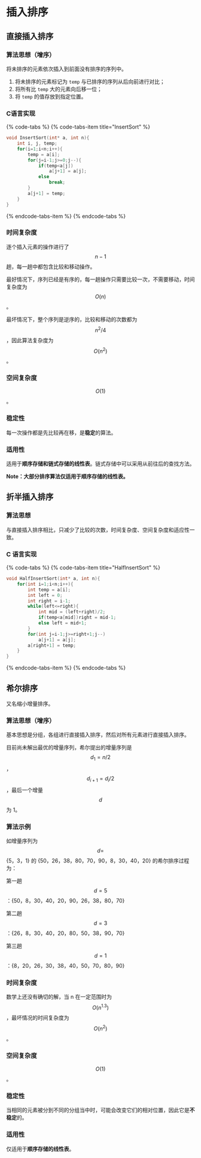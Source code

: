# 插入排序

## 直接插入排序

### 算法思想（增序）

将未排序的元素依次插入到前面没有排序的序列中。

1. 将未排序的元素标记为 `temp` 与已排序的序列从后向前进行对比；
2. 将所有比 `temp` 大的元素向后移一位；
3. 将 `temp` 的值存放到指定位置。

### C语言实现

{% code-tabs %}
{% code-tabs-item title="InsertSort" %}
```c
void InsertSort(int* a, int n){
    int i, j, temp;
    for(i=1;i<n;i++){
        temp = a[i];
        for(j=i-1;j>=0;j--){
            if(temp<a[j])
                a[j+1] = a[j];
            else
                break;
        }
        a[j+1] = temp;
    }
}
```
{% endcode-tabs-item %}
{% endcode-tabs %}

### 时间复杂度

逐个插入元素的操作进行了 $$n-1$$ 趟，每一趟中都包含比较和移动操作。

最好情况下，序列已经是有序的，每一趟操作只需要比较一次，不需要移动，时间复杂度为 $$O(n)$$ 。

最坏情况下，整个序列是逆序的，比较和移动的次数都为 $$n^2/4$$ ，因此算法复杂度为 $$O(n^2)$$ 。

### 空间复杂度

$$O(1)$$ 。

### 稳定性

每一次操作都是先比较再在移，是**稳定**的算法。

### 适用性

适用于**顺序存储和链式存储的线性表**。链式存储中可以采用从前往后的查找方法。

**Note：大部分排序算法仅适用于顺序存储的线性表。**

## 折半插入排序

### 算法思想

与直接插入排序相比，只减少了比较的次数，时间复杂度、空间复杂度和适应性一致。

### C 语言实现

{% code-tabs %}
{% code-tabs-item title="HalfInsertSort" %}
```c
void HalfInsertSort(int* a, int n){
    for(int i=1;i<n;i++){
        int temp = a[i];
        int left = 0;
        int right = i-1;
        while(left<=right){
            int mid = (left+right)/2;
            if(temp<a[mid])right = mid-1;
            else left = mid+1;
        }
        for(int j=i-1;j>=right+1;j--)
            a[j+1] = a[j];
        a[right+1] = temp;
    }
}
```
{% endcode-tabs-item %}
{% endcode-tabs %}

## 希尔排序

又名缩小增量排序。

### 算法思想（增序）

基本思想是分组，各组进行直接插入排序，然后对所有元素进行直接插入排序。

目前尚未解出最优的增量序列，希尔提出的增量序列是 $$d_1=n/2$$， $$d_{i+1}=d_i/2$$，最后一个增量 $$d$$ 为 1。

### 算法示例

如增量序列为  $$d=$$ {5，3，1} 的 {50，26，38，80，70，90，8，30，40，20} 的希尔排序过程为：

第一趟 $$d=5$$ ：{50，8，30，40，20，90，26，38，80，70}

第二趟 $$d=3$$ ：{26，8，30，40，20，80，50，38，90，70}

第三趟 $$d=1$$ ：{8，20，26，30，38，40，50，70，80，90}

### 时间复杂度

数学上还没有确切的解，当 n 在一定范围时为 $$O(n^{1.3})$$ ，最坏情况的时间复杂度为 $$O(n^2)$$ 。

### 空间复杂度

$$O(1)$$ 。

### 稳定性

当相同的元素被分到不同的分组当中时，可能会改变它们的相对位置，因此它是**不稳定**的。

### 适用性

仅适用于**顺序存储的线性表**。

